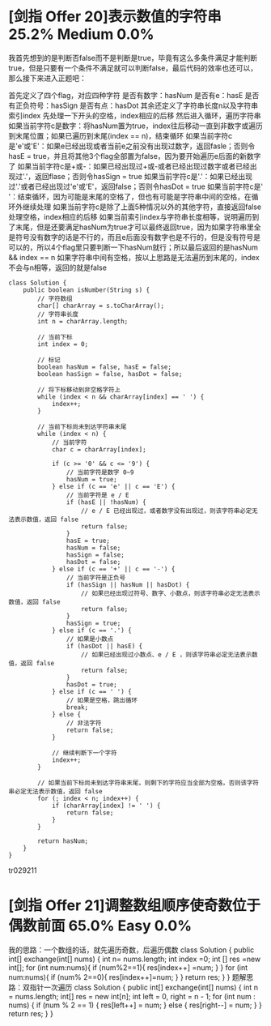 #     	[剑指 Offer 20]表示数值的字符串	25.2%	Medium	0.0%
我首先想到的是判断否false而不是判断是true，毕竟有这么多条件满足才能判断true，但是只要有一个条件不满足就可以判断false，最后代码的效率也还可以，那么接下来进入正题吧：

首先定义了四个flag，对应四种字符
是否有数字：hasNum
是否有e：hasE
是否有正负符号：hasSign
是否有点：hasDot
其余还定义了字符串长度n以及字符串索引index
先处理一下开头的空格，index相应的后移
然后进入循环，遍历字符串
如果当前字符c是数字：将hasNum置为true，index往后移动一直到非数字或遍历到末尾位置；如果已遍历到末尾(index == n)，结束循环
如果当前字符c是'e'或'E'：如果e已经出现或者当前e之前没有出现过数字，返回fasle；否则令hasE = true，并且将其他3个flag全部置为false，因为要开始遍历e后面的新数字了
如果当前字符c是+或-：如果已经出现过+或-或者已经出现过数字或者已经出现过'.'，返回flase；否则令hasSign = true
如果当前字符c是'.'：如果已经出现过'.'或者已经出现过'e'或'E'，返回false；否则令hasDot = true
如果当前字符c是' '：结束循环，因为可能是末尾的空格了，但也有可能是字符串中间的空格，在循环外继续处理
如果当前字符c是除了上面5种情况以外的其他字符，直接返回false
处理空格，index相应的后移
如果当前索引index与字符串长度相等，说明遍历到了末尾，但是还要满足hasNum为true才可以最终返回true，因为如果字符串里全是符号没有数字的话是不行的，而且e后面没有数字也是不行的，但是没有符号是可以的，所以4个flag里只要判断一下hasNum就行；所以最后返回的是hasNum && index == n
如果字符串中间有空格，按以上思路是无法遍历到末尾的，index不会与n相等，返回的就是false

```
class Solution {
    public boolean isNumber(String s) {
        // 字符数组
        char[] charArray = s.toCharArray();
        // 字符串长度
        int n = charArray.length;

        // 当前下标
        int index = 0;

        // 标记
        boolean hasNum = false, hasE = false;
        boolean hasSign = false, hasDot = false;

        // 将下标移动到非空格字符上
        while (index < n && charArray[index] == ' ') {
            index++;
        }

        // 当前下标尚未到达字符串末尾
        while (index < n) {
            // 当前字符
            char c = charArray[index];

            if (c >= '0' && c <= '9') {
                // 当前字符是数字 0~9
                hasNum = true;
            } else if (c == 'e' || c == 'E') {
                // 当前字符是 e / E
                if (hasE || !hasNum) {
                    // e / E 已经出现过，或者数字没有出现过，则该字符串必定无法表示数值，返回 false
                    return false;
                }
                hasE = true;
                hasNum = false;
                hasSign = false;
                hasDot = false;
            } else if (c == '+' || c == '-') {
                // 当前字符是正负号
                if (hasSign || hasNum || hasDot) {
                    // 如果已经出现过符号、数字、小数点，则该字符串必定无法表示数值，返回 false
                    return false;
                }
                hasSign = true;
            } else if (c == '.') {
                // 如果是小数点
                if (hasDot || hasE) {
                    // 如果已经出现过小数点、e / E ，则该字符串必定无法表示数值，返回 false
                    return false;
                }
                hasDot = true;
            } else if (c == ' ') {
                // 如果是空格，跳出循环
                break;
            } else {
                // 非法字符
                return false;
            }

            // 继续判断下一个字符
            index++;
        }

        // 如果当前下标尚未到达字符串末尾，则剩下的字符应当全部为空格，否则该字符串必定无法表示数值，返回 false
        for (; index < n; index++) {
            if (charArray[index] != ' ') {
                return false;
            }
        }

        return hasNum;
    }
}
```
tr029211
#      	[剑指 Offer 21]调整数组顺序使奇数位于偶数前面	65.0%	Easy	0.0%
我的思路：一个数组的话，就先遍历奇数，后遍历偶数
class Solution {
    public int[] exchange(int[] nums) {
        int n= nums.length;
        int index =0;
        int [] res =new int[];
        for (int num:nums){
            if (num%2==1){
                res[index++] =num;
            }
        }
        for (int num:nums){
            if (num% 2==0){
                res[index++]=num;
            }
        }
return res;
    }
}
题解思路：双指针一次遍历
class Solution {
    public int[] exchange(int[] nums) {
        int n = nums.length;
        int[] res = new int[n];
        int left = 0, right = n - 1;
        for (int num : nums) {
            if (num % 2 == 1) {
                res[left++] = num;
            } else {
                res[right--] = num;
            }
        }
        return res;
    }
}